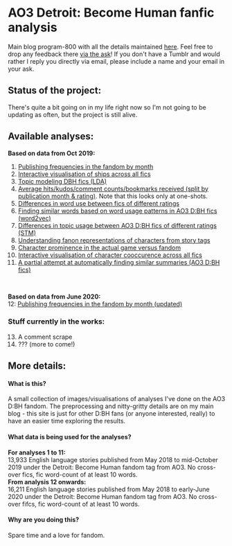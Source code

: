 # AO3 Detroit: Become Human fanfic analysis
Main blog program-800 with all the details maintained [here](https://program-800.tumblr.com). Feel free to drop any feedback there [via the ask](https://program-800.tumblr.com/ask)! If you don't have a Tumblr and would rather I reply you directly via email, please include a name and your email in your ask.

## Status of the project:
There's quite a bit going on in my life right now so I'm not going to be updating as often, but the project is still alive.

## Available analyses:
<b>Based on data from Oct 2019:</b><br>
1. [Publishing frequencies in the fandom by month](dbh-pubfreqs.md)<br>
2. [Interactive visualisation of ships across all fics](dbh-shipnetwork.md)<br>
3. [Topic modeling DBH fics (LDA)](dbh-vanillalda.md)<br>
4. [Average hits/kudos/comment counts/bookmarks received (split by publication month & rating)](https://nbviewer.jupyter.org/github/dru-r/ao3-dbh-analysis/blob/master/docs/dbh-avmetrics-month-v3.ipynb?flush_cache=True). Note that this looks only at one-shots.<br>
5. [Differences in word use between fics of different ratings](dbh-ratingslanguse.md)<br>
6. [Finding similar words based on word usage patterns in AO3 D:BH fics (word2vec)](dbh-w2vtrial.md)<br>
7. [Differences in topic usage between AO3 D:BH fics of different ratings (STM)](dbh-stm.md)<br>
8. [Understanding fanon representations of characters from story tags](dbh-charadescripts.md)<br>
9. [Character prominence in the actual game versus fandom](dbh-charaprominence.md)<br>
10. [Interactive visualisation of character cooccurence across all fics](dbh-charanetwork.md)<br>
11. [A partial attempt at automatically finding similar summaries (AO3 D:BH fics)](dbh-wmdtrial.md)<br>
<br>

<b>Based on data from June 2020:</b><br> 
12: [Publishing frequencies in the fandom by month (updated)](dbh-pubfreqs2.md)<br>

### Stuff currently in the works:
13. A comment scrape <br>
14. ??? (more to come!)<br>

## More details:
#### What is this?
A small collection of images/visualisations of analyses I've done on the AO3 D:BH fandom. The preprocessing and nitty-gritty details are on my main blog - this site is just for other D:BH fans (or anyone interested, really) to have an easier time exploring the results.<br>

#### What data is being used for the analyses?
<b>For analyses 1 to 11: </b><br>
13,933 English language stories published from May 2018 to mid-October 2019 under the Detroit: Become Human fandom tag from AO3. No cross-over fics, fic word-count of at least 10 words.<br>
<b>From analysis 12 onwards:</b><br>
16,211 English language stories published from May 2018 to early-June 2020 under the Detroit: Become Human fandom tag from AO3. No cross-over fifcs, fic word-count of at least 10 words.<br>

#### Why are you doing this?
Spare time and a love for fandom.
